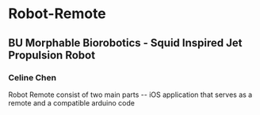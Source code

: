 # Robot-Remote

## BU Morphable Biorobotics - Squid Inspired Jet Propulsion Robot
### Celine Chen

Robot Remote consist of two main parts -- iOS application that serves as a remote and a compatible arduino code

